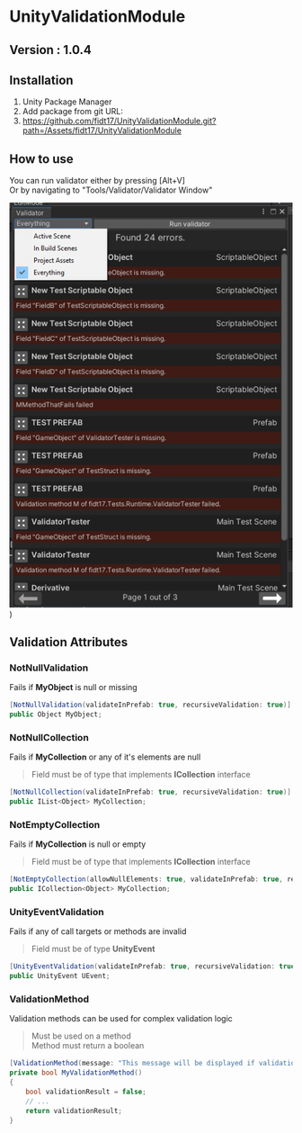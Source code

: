 # UnityValidationModule
## Version : 1.0.4

## Installation
1) Unity Package Manager
2) Add package from git URL:
3) https://github.com/fidt17/UnityValidationModule.git?path=/Assets/fidt17/UnityValidationModule

## How to use

You can run validator either by pressing [Alt+V] 
<br> Or by navigating to "Tools/Validator/Validator Window"

![](Screenshots/Validator%20Window%20Screenshot%20Main.png?raw=true))

## Validation Attributes

### NotNullValidation
  Fails if <b>MyObject</b> is null or missing
  ```csharp
  [NotNullValidation(validateInPrefab: true, recursiveValidation: true)]
  public Object MyObject;
  ```
  
### NotNullCollection
  Fails if <b>MyCollection</b> or any of it's elements are null
  > Field must be of type that implements <b>ICollection</b> interface
  ```csharp
  [NotNullCollection(validateInPrefab: true, recursiveValidation: true)]
  public IList<Object> MyCollection;
  ```
  
### NotEmptyCollection
  Fails if <b>MyCollection</b> is null or empty
  > Field must be of type that implements <b>ICollection</b> interface
  ```csharp
  [NotEmptyCollection(allowNullElements: true, validateInPrefab: true, recursiveValidation: true)]
  public ICollection<Object> MyCollection;
  ```
  
### UnityEventValidation
  Fails if any of call targets or methods are invalid
  > Field must be of type <b>UnityEvent</b>
  ```csharp
  [UnityEventValidation(validateInPrefab: true, recursiveValidation: true)]
  public UnityEvent UEvent;
  ```

### ValidationMethod
  Validation methods can be used for complex validation logic
  > Must be used on a method
  > <br> Method must return a boolean
  ```csharp
  [ValidationMethod(message: "This message will be displayed if validation fails.")]
  private bool MyValidationMethod()
  {
      bool validationResult = false;
      // ...
      return validationResult;
  }
  ```

